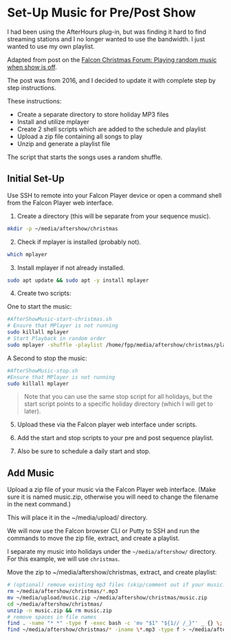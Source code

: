 # Set-Up Music for Pre/Post Show

I had been using the AfterHours plug-in, but was finding it hard to find streaming stations and I no longer wanted to use the bandwidth. I just wanted to use my own playlist.

Adapted from post on the [Falcon Christmas Forum: Playing random music when show is off](https://falconchristmas.com/forum/index.php?topic=5632.0).

The post was from 2016, and I decided to update it with complete step by step instructions.

These instructions:

- Create a separate directory to store holiday MP3 files
- Install and utilize mplayer
- Create 2 shell scripts which are added to the schedule and playlist
- Upload a zip file containing all songs to play
- Unzip and generate a playlist file

The script that starts the songs uses a random shuffle.

## Initial Set-Up

Use SSH to remote into your Falcon Player device or open a command shell from the Falcon Player web interface.

1. Create a directory (this will be separate from your sequence music).

```bash
mkdir -p ~/media/aftershow/christmas
```

2. Check if mplayer is installed (probably not).

```bash
which mplayer
```

3. Install mplayer if not already installed.

```bash
sudo apt update && sudo apt -y install mplayer
```

4. Create two scripts:

One to start the music:

```sh
#AfterShowMusic-start-christmas.sh
# Ensure that MPlayer is not running
sudo killall mplayer
# Start Playback in random order
sudo mplayer -shuffle -playlist /home/fpp/media/aftershow/christmas/playlist.txt
```

A Second to stop the music:

```sh
#AfterShowMusic-stop.sh
#Ensure that MPlayer is not running
sudo killall mplayer
```

> Note that you can use the same stop script for all holidays, but the start script points to a specific holiday directory (which I will get to later).

5. Upload these via the Falcon player web interface under scripts.

6. Add the start and stop scripts to your pre and post sequence playlist.

7. Also be sure to schedule a daily start and stop.

## Add Music

Upload a zip file of your music via the Falcon Player web interface. (Make sure it is named music.zip, otherwise you will need to change the filename in the next command.)

This will place it in the ~/media/upload/ directory.

We will now use the Falcon browser CLI or Putty to SSH and run the commands to move the zip file, extract, and create a playlist.

I separate my music into holidays under the `~/media/aftershow/` directory. For this example, we will use `christmas`.

Move the zip to ~/media/aftershow/christmas, extract, and create playlist:

```bash
# (optional) remove existing mp3 files (skip/comment out if your music.zip is additive and not replacing)
rm ~/media/aftershow/christmas/*.mp3
mv ~/media/upload/music.zip ~/media/aftershow/christmas/music.zip
cd ~/media/aftershow/christmas/
unzip -n music.zip && rm music.zip
# remove spaces in file names
find . -name "* *" -type f -exec bash -c 'mv "$1" "${1// /_}"' _ {} \;
find ~/media/aftershow/christmas/* -iname \*.mp3 -type f > ~/media/aftershow/christmas/playlist.txt
```
